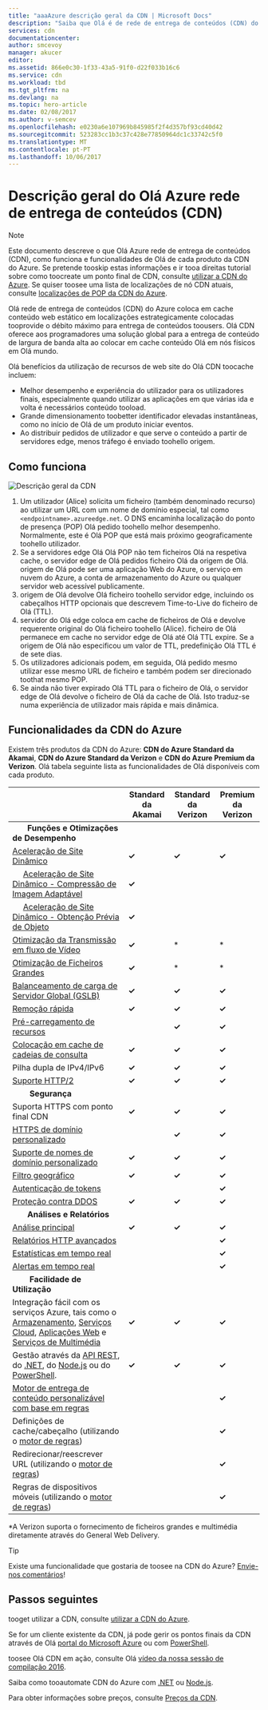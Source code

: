 ```yaml
---
title: "aaaAzure descrição geral da CDN | Microsoft Docs"
description: "Saiba que Olá é de rede de entrega de conteúdos (CDN) do Azure e como toouse-toodeliver conteúdo de largura de banda alta ao colocar em cache blobs e conteúdo estático."
services: cdn
documentationcenter: 
author: smcevoy
manager: akucer
editor: 
ms.assetid: 866e0c30-1f33-43a5-91f0-d22f033b16c6
ms.service: cdn
ms.workload: tbd
ms.tgt_pltfrm: na
ms.devlang: na
ms.topic: hero-article
ms.date: 02/08/2017
ms.author: v-semcev
ms.openlocfilehash: e0230a6e107969b845985f2f4d357bf93cd40d42
ms.sourcegitcommit: 523283cc1b3c37c428e77850964dc1c33742c5f0
ms.translationtype: MT
ms.contentlocale: pt-PT
ms.lasthandoff: 10/06/2017
---
```

# <a name="overview-of-hello-azure-content-delivery-network-cdn"></a>Descrição geral do Olá Azure rede de entrega de conteúdos (CDN)
> [!NOTE]
> Este documento descreve o que Olá Azure rede de entrega de conteúdos (CDN), como funciona e funcionalidades de Olá de cada produto da CDN do Azure.  Se pretende tooskip estas informações e ir tooa direitas tutorial sobre como toocreate um ponto final de CDN, consulte [utilizar a CDN do Azure](cdn-create-new-endpoint.md).  Se quiser toosee uma lista de localizações de nó CDN atuais, consulte [localizações de POP da CDN do Azure](cdn-pop-locations.md).
> 
> 

Olá rede de entrega de conteúdos (CDN) do Azure coloca em cache conteúdo web estático em localizações estrategicamente colocadas tooprovide o débito máximo para entrega de conteúdos toousers.  Olá CDN oferece aos programadores uma solução global para a entrega de conteúdo de largura de banda alta ao colocar em cache conteúdo Olá em nós físicos em Olá mundo. 

Olá benefícios da utilização de recursos de web site do Olá CDN toocache incluem:

* Melhor desempenho e experiência do utilizador para os utilizadores finais, especialmente quando utilizar as aplicações em que várias ida e volta é necessários conteúdo tooload.
* Grande dimensionamento toobetter identificador elevadas instantâneas, como no início de Olá de um produto iniciar eventos.
* Ao distribuir pedidos de utilizador e que serve o conteúdo a partir de servidores edge, menos tráfego é enviado toohello origem.

## <a name="how-it-works"></a>Como funciona
![Descrição geral da CDN](./media/cdn-overview/cdn-overview.png)

1. Um utilizador (Alice) solicita um ficheiro (também denominado recurso) ao utilizar um URL com um nome de domínio especial, tal como `<endpointname>.azureedge.net`.  O DNS encaminha localização do ponto de presença (POP) Olá pedido toohello melhor desempenho.  Normalmente, este é Olá POP que está mais próximo geograficamente toohello utilizador.
2. Se a servidores edge Olá Olá POP não tem ficheiros Olá na respetiva cache, o servidor edge de Olá pedidos ficheiro Olá da origem de Olá.  origem de Olá pode ser uma aplicação Web do Azure, o serviço em nuvem do Azure, a conta de armazenamento do Azure ou qualquer servidor web acessível publicamente.
3. origem de Olá devolve Olá ficheiro toohello servidor edge, incluindo os cabeçalhos HTTP opcionais que descrevem Time-to-Live do ficheiro de Olá (TTL).
4. servidor do Olá edge coloca em cache de ficheiros de Olá e devolve requerente original do Olá ficheiro toohello (Alice).  ficheiro de Olá permanece em cache no servidor edge de Olá até Olá TTL expire.  Se a origem de Olá não especificou um valor de TTL, predefinição Olá TTL é de sete dias.
5. Os utilizadores adicionais podem, em seguida, Olá pedido mesmo utilizar esse mesmo URL de ficheiro e também podem ser direcionado toothat mesmo POP.
6. Se ainda não tiver expirado Olá TTL para o ficheiro de Olá, o servidor edge de Olá devolve o ficheiro de Olá da cache de Olá.  Isto traduz-se numa experiência de utilizador mais rápida e mais dinâmica.

## <a name="azure-cdn-features"></a>Funcionalidades da CDN do Azure
Existem três produtos da CDN do Azure: **CDN do Azure Standard da Akamai**, **CDN do Azure Standard da Verizon** e **CDN do Azure Premium da Verizon**.  Olá tabela seguinte lista as funcionalidades de Olá disponíveis com cada produto.

|  | Standard da Akamai | Standard da Verizon | Premium da Verizon |
| --- | --- | --- | --- |
| &nbsp;&nbsp;&nbsp;&nbsp;&nbsp;&nbsp;&nbsp;__Funções e Otimizações de Desempenho__ |
| [Aceleração de Site Dinâmico](https://docs.microsoft.com/azure/cdn/cdn-dynamic-site-acceleration) | **&#x2713;**  | **&#x2713;** | **&#x2713;** |
| &nbsp;&nbsp;&nbsp;&nbsp;&nbsp;[Aceleração de Site Dinâmico - Compressão de Imagem Adaptável](https://docs.microsoft.com/azure/cdn/cdn-dynamic-site-acceleration#adaptive-image-compression-akamai-only) | **&#x2713;**  |  |  |
| &nbsp;&nbsp;&nbsp;&nbsp;&nbsp;[Aceleração de Site Dinâmico - Obtenção Prévia de Objeto](https://docs.microsoft.com/azure/cdn/cdn-dynamic-site-acceleration#object-prefetch-akamai-only) | **&#x2713;**  |  |  |
| [Otimização da Transmissão em fluxo de Vídeo](https://docs.microsoft.com/azure/cdn/cdn-media-streaming-optimization) | **&#x2713;**  | \* |  \* |
| [Otimização de Ficheiros Grandes](https://docs.microsoft.com/azure/cdn/cdn-large-file-optimization) | **&#x2713;**  | \* |  \* |
| [Balanceamento de carga de Servidor Global (GSLB)](https://docs.microsoft.com/azure/traffic-manager/traffic-manager-load-balancing-azure) |**&#x2713;** |**&#x2713;** |**&#x2713;** |
| [Remoção rápida](cdn-purge-endpoint.md) |**&#x2713;** |**&#x2713;** |**&#x2713;** |
| [Pré-carregamento de recursos](cdn-preload-endpoint.md) | |**&#x2713;** |**&#x2713;** |
| [Colocação em cache de cadeias de consulta](cdn-query-string.md) |**&#x2713;** |**&#x2713;** |**&#x2713;** |
| Pilha dupla de IPv4/IPv6 |**&#x2713;** |**&#x2713;** |**&#x2713;** |
| [Suporte HTTP/2](cdn-http2.md) |**&#x2713;** |**&#x2713;** |**&#x2713;** |
| &nbsp;&nbsp;&nbsp;&nbsp;&nbsp;&nbsp;&nbsp; __Segurança__ |
| Suporta HTTPS com ponto final CDN |**&#x2713;** |**&#x2713;** |**&#x2713;** |
| [HTTPS de domínio personalizado](cdn-custom-ssl.md) | |**&#x2713;** |**&#x2713;** |
| [Suporte de nomes de domínio personalizado](cdn-map-content-to-custom-domain.md) |**&#x2713;** |**&#x2713;** |**&#x2713;** |
| [Filtro geográfico](cdn-restrict-access-by-country.md) |**&#x2713;** |**&#x2713;** |**&#x2713;** |
| [Autenticação de tokens](cdn-token-auth.md)|  |  |**&#x2713;**| 
| [Proteção contra DDOS](https://www.us-cert.gov/ncas/tips/ST04-015) |**&#x2713;** |**&#x2713;** |**&#x2713;** |
| &nbsp;&nbsp;&nbsp;&nbsp;&nbsp;&nbsp;&nbsp;__Análises e Relatórios__ |
| [Análise principal](cdn-analyze-usage-patterns.md) | **&#x2713;** |**&#x2713;** |**&#x2713;** |
| [Relatórios HTTP avançados](cdn-advanced-http-reports.md) | | |**&#x2713;** |
| [Estatísticas em tempo real](cdn-real-time-stats.md) | | |**&#x2713;** |
| [Alertas em tempo real](cdn-real-time-alerts.md) | | |**&#x2713;** |
| &nbsp;&nbsp;&nbsp;&nbsp;&nbsp;&nbsp;&nbsp; __Facilidade de Utilização__ |
| Integração fácil com os serviços Azure, tais como o [Armazenamento](cdn-create-a-storage-account-with-cdn.md), [Serviços Cloud](cdn-cloud-service-with-cdn.md), [Aplicações Web](../app-service-web/app-service-web-tutorial-content-delivery-network.md) e [Serviços de Multimédia](../media-services/media-services-portal-manage-streaming-endpoints.md) |**&#x2713;** |**&#x2713;** |**&#x2713;** |
| Gestão através da [API REST](https://msdn.microsoft.com/library/mt634456.aspx), do [.NET](cdn-app-dev-net.md), do [Node.js](cdn-app-dev-node.md) ou do [PowerShell](cdn-manage-powershell.md). |**&#x2713;** |**&#x2713;** |**&#x2713;** |
| [Motor de entrega de conteúdo personalizável com base em regras](cdn-rules-engine.md) | | |**&#x2713;** |
| Definições de cache/cabeçalho (utilizando o [motor de regras](cdn-rules-engine.md)) | | |**&#x2713;** |
| Redirecionar/reescrever URL (utilizando o [motor de regras](cdn-rules-engine.md)) | | |**&#x2713;** |
| Regras de dispositivos móveis (utilizando o [motor de regras](cdn-rules-engine.md)) | | |**&#x2713;** |

\*A Verizon suporta o fornecimento de ficheiros grandes e multimédia diretamente através do General Web Delivery.


> [!TIP]
> Existe uma funcionalidade que gostaria de toosee na CDN do Azure?  [Envie-nos comentários](https://feedback.azure.com/forums/169397-cdn)! 
> 
> 

## <a name="next-steps"></a>Passos seguintes
tooget utilizar a CDN, consulte [utilizar a CDN do Azure](cdn-create-new-endpoint.md).

Se for um cliente existente da CDN, já pode gerir os pontos finais da CDN através de Olá [portal do Microsoft Azure](https://portal.azure.com) ou com [PowerShell](cdn-manage-powershell.md).

toosee Olá CDN em ação, consulte Olá [vídeo da nossa sessão de compilação 2016](https://azure.microsoft.com/documentation/videos/build-2016-leveraging-the-new-azure-cdn-apis-to-build-wicked-fast-applications/).

Saiba como tooautomate CDN do Azure com [.NET](cdn-app-dev-net.md) ou [Node.js](cdn-app-dev-node.md).

Para obter informações sobre preços, consulte [Preços da CDN](https://azure.microsoft.com/pricing/details/cdn/).


